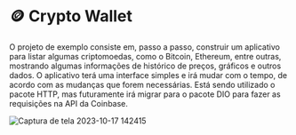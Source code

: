 # 🪙 Crypto Wallet

O projeto de exemplo consiste em, passo a passo, construir um aplicativo para listar algumas criptomoedas, como o Bitcoin, Ethereum, entre outras, mostrando algumas informações de histórico de preços, gráficos e outros dados.
O aplicativo terá uma interface simples e irá mudar com o tempo, de acordo com as mudanças que forem necessárias.
Está sendo utilizado o pacote HTTP, mas futuramente irá migrar para o pacote DIO para fazer as requisições na API da Coinbase.

![Captura de tela 2023-10-17 142415](https://github.com/JoaoHenriqu3/CryptoWallet/assets/109990041/514582dd-649e-47b0-ba84-e4df7183d37b)
